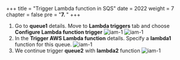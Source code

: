+++
title = "Trigger Lambda function in SQS"
date = 2022
weight = 7
chapter = false
pre = "<b>7. </b>"
+++
1. Go to **queue1** details. Move to **Lambda triggers** tab and choose **Configure Lambda function trigger**
![iam-1](/images/7-triggerlambda/trigger-1.png)
![iam-1](/images/7-triggerlambda/trigger-2.png)
2. In the **Trigger AWS Lambda function** details. Specify a **lambda1** function for this queue.
![iam-1](/images/7-triggerlambda/trigger-3.png)
3. We continue trigger  **queue2** with **lambda2** function
![iam-1](/images/7-triggerlambda/trigger-4.png)
